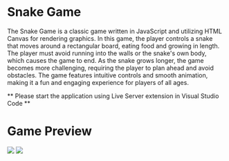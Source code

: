 # Snake Game

The Snake Game is a classic game written in JavaScript and utilizing HTML Canvas for rendering graphics. In this game, the player controls a snake that moves around a rectangular board, eating food and growing in length. The player must avoid running into the walls or the snake's own body, which causes the game to end. As the snake grows longer, the game becomes more challenging, requiring the player to plan ahead and avoid obstacles. The game features intuitive controls and smooth animation, making it a fun and engaging experience for players of all ages.

** Please start the application using Live Server extension in Visual Studio Code **

# Game Preview

<a><img src="https://user-images.githubusercontent.com/123982270/232294400-20910e49-59bf-4acd-9212-2a3b42e61913.png" style="max-width: 100%;"></a>
<a><img src="https://user-images.githubusercontent.com/123982270/232294472-267af9f8-d49e-44d3-aa0b-bd58f7bcad72.png" style="max-width: 100%;"></a>
